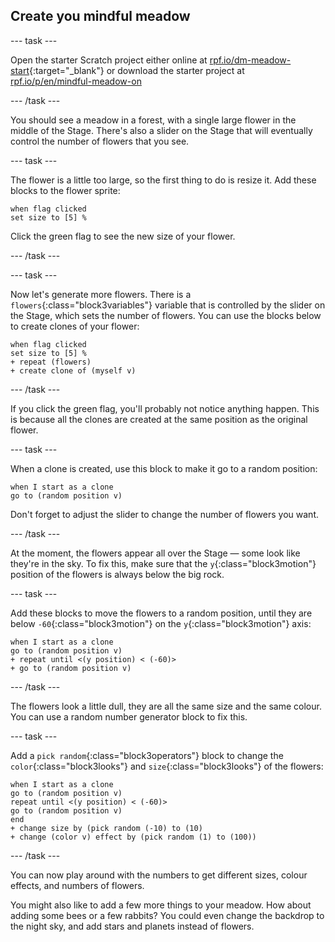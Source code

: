 ## Create you mindful meadow

--- task ---

Open the starter Scratch project either online at [rpf.io/dm-meadow-start](https://rpf.io/dm-meadow-start){:target="_blank"} or download the starter project at [rpf.io/p/en/mindful-meadow-on](https://rpf.io/p/en/mindful-meadow-go)

--- /task ---

You should see a meadow in a forest, with a single large flower in the middle of the Stage. There's also a slider on the Stage that will eventually control the number of flowers that you see.

--- task ---

The flower is a little too large, so the first thing to do is resize it. Add these blocks to the flower sprite:

```blocks3
when flag clicked
set size to [5] %
```

Click the green flag to see the new size of your flower.

--- /task ---

--- task ---

Now let's generate more flowers. There is a `flowers`{:class="block3variables"} variable that is controlled by the slider on the Stage, which sets the number of flowers. You can use the blocks below to create clones of your flower: 

```blocks3
when flag clicked
set size to [5] %
+ repeat (flowers)
+ create clone of (myself v)
```

--- /task ---

If you click the green flag, you'll probably not notice anything happen. This is because all the clones are created at the same position as the original flower.

--- task ---

When a clone is created, use this block to make it go to a random position: 

```blocks3
when I start as a clone
go to (random position v)
```

Don't forget to adjust the slider to change the number of flowers you want.

--- /task ---

At the moment, the flowers appear all over the Stage — some look like they're in the sky. To fix this, make sure that the `y`{:class="block3motion"} position of the flowers is always below the big rock.

--- task ---

Add these blocks to move the flowers to a random position, until they are below `-60`{:class="block3motion"} on the `y`{:class="block3motion"} axis:

```blocks3
when I start as a clone
go to (random position v)
+ repeat until <(y position) < (-60)>
+ go to (random position v)
```

--- /task ---

The flowers look a little dull, they are all the same size and the same colour. You can use a random number generator block to fix this. 

--- task ---

Add a `pick random`{:class="block3operators"} block to change the `color`{:class="block3looks"} and `size`{:class="block3looks"} of the flowers:

```blocks3
when I start as a clone
go to (random position v)
repeat until <(y position) < (-60)>
go to (random position v)
end
+ change size by (pick random (-10) to (10)
+ change (color v) effect by (pick random (1) to (100))
```

--- /task ---

You can now play around with the numbers to get different sizes, colour effects, and numbers of flowers.

You might also like to add a few more things to your meadow. How about adding some bees or a few rabbits? You could even change the backdrop to the night sky, and add stars and planets instead of flowers.





